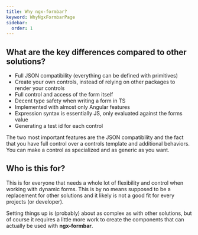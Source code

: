```yaml
---
title: Why ngx-formbar?
keyword: WhyNgxFormbarPage
sidebar:
  order: 1
---
```


## What are the key differences compared to other solutions?

- Full JSON compatibility (everything can be defined with primitives)
- Create your own controls, instead of relying on other packages to render your controls
- Full control and access of the form itself
- Decent type safety when writing a form in TS
- Implemented with almost only Angular features
- Expression syntax is essentially JS, only evaluated against the forms value
- Generating a test id for each control

The two most important features are the JSON compatibility and the fact that you have full control over a controls template and additional behaviors. You can make a control as specialized and as generic as you want.


## Who is this for?

This is for everyone that needs a whole lot of flexibility and control when working with dynamic forms. This is by no means supposed to be a replacement for other solutions and it likely is not a good fit for every projects (or developer).

Setting things up is (probably) about as complex as with other solutions, but of course it requires a little more work to create the components that can actually be used with __ngx-formbar__.
